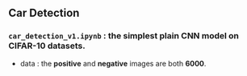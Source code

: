 ## Car Detection

### `car_detection_v1.ipynb` : the simplest plain **CNN** model on **CIFAR-10 datasets**.

* data : the **positive** and **negative** images are both **6000**.

<div align='center>
  <img src="/CIFAR_cars.png"><br>      
</div>
